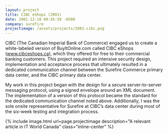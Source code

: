 ```yaml
---
layout: project
title: CIBC eShops (2001)
date: 2001-12-18 09:45:59 -0500
company: surefire
projectimage: /assets/projects/2001-cibc.png
---
```

CIBC (The Canadian Imperial Bank of Commerce) engaged us to create a white-labeled version of BuyItOnline.com called CIBC eShops (www.cibceshops.ca), which they offered for free to their commercial banking customers. This project required an intensive security design, implementation and acceptance process that ultimately resulted in a dedicated communication channel between the Surefire Commerce primary data center, and the CIBC primary data center.

My work in this project began with the design for a secure server-to-server messaging protocol, using a signed envelope around an XML document. The implementation of a version of this protocol became the standard for the dedicated communication channel noted above. Additionally, I was the sole onsite representative for Surefire at CIBC’s data center during most of the six-week testing and integration process.

{% include image.html url=page.projectimage description="A relevant article in IT World Canada" class="inline-center" %}